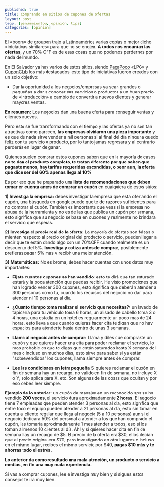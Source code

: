 ```yaml
---
published: true
title: Comprando en sitios de cupones de ofertas
layout: post
tags: [pensamientos, opinión, tips]
categories: [opinión]
---
```

El «boom» de [groupon](http://www.groupon.com/) trajo a Latinoamérica varias copias o mejor dicho «iniciativas similares» para que no se enojen. **A todos nos encantan las ofertas**, y un 70% OFF es de esas cosas que no podemos perdernos por nada del mundo.

En El Salvador ya hay varios de estos sitios, siendo [PagaPoco](http://www.pagapoco.com/) «LPG» y [CuponClub](http://www.cuponclub.net/) los más destacados, este tipo de iniciativas fueron creados con un solo objetivo:

* Dar la oportunidad a los negocios/empresas ya sean grandes o pequeñas a dar a conocer sus servicios o productos a un buen precio de «introducción» a cambio de convertir a nuevos clientes y generar mayores ventas. 

**En resumen:** Los negocios dan una buena oferta para conseguir ventas y clientes nuevos.

Pero esto se fue transformando con el tiempo y las ofertas ya no son tan atractivas como parecen, **las empresas olvidaron una pieza importante** y es que de nada sirve vender a mil personas si al final del día ninguna quedo feliz con tu servicio o producto, por lo tanto jamas regresara y al contrario perderás en lugar de ganar.

Quienes suelen comprar estos cupones saben que en la mayoría de casos **no te dan el producto completo, te tratan diferente por que saben que pagaste menos, hay tarifas requeridas escondidas, o peor aun, la oferta que dice ser del 60% apenas llega al 10%**

Es por eso que he preparado una **lista de recomendaciones que deben tomar en cuenta antes de comprar un cupón** en cualquiera de estos sitios:

**1) Investiga la empresa:** debes investigar la empresa que esta ofertando el cupón, una búsqueda en google puede que te de razones suficientes para no comprar el cupón. Tambien es importante que veas si la empresa no abusa de la herramienta y no es de las que publica un cupón por semana, esto significa que su negocio se basa en cupones y realmente no brindara el servicio que esperas.

**2) Investiga el precio real de la oferta:** La mayoría de ofertas son falsas o mienten respecto al precio original del producto o servicio, pueden llegar a decir que te están dando algo con un 70%OFF cuando realmente es un descuento del 5%. **Investiga y cotiza antes de comprar**, posiblemente prefieras pagar 5% mas y recibir una mejor atención.

**3) Matemáticas:** No es broma, debes hacer cuentas con unos datos muy importantes:

* **Fijate cuantos cupones se han vendido:** esto te dirá que tan saturado estará y la poca atención que puedas recibir. He visto promociones que han logrado vender 300 cupones, esto significa que deberán atender a 300 personas como tu, cuando los recursos del negocio no dan para atender ni 10 personas al día.

* **¿Cuanto tiempo toma realizar el servicio que necesitas?:** un lavado de tapicería para tu vehículo toma 6 horas, un alisado de cabello toma 3 o 4 horas, una estadía en un hotel es regularmente un poco mas de 24 horas, esto lleva a que cuando quieras hacer cita te digan que no hay espacios para atenderte hasta dentro de unas 3 semanas.

* **Llama al negocio antes de comprar:** Llama y diles que compraste un cupón y que quieres hacer una cita para poder reclamar el servicio, lo mas probable es que te digan que están saturados hasta X semana del mes o incluso en muchos días, esto sirve para saber si ya están "sobrevendidos" los cupones, llama siempre antes de comprar.

* **Lee las condiciones en letra pequeña** Si quieres reclamar el cupón en fin de semana hay un recargo, no valido en fin de semana, no incluye X o Y, solo aplica para X. etc. Son algunas de las cosas que ocultan y por eso debes leer siempre.

**Ejemplo de lo anterior:** un cupón de masajes en un reconocido spa se ha vendido **200 veces**, el servicio dura aproximadamente **2 horas**. El negocio tiene 7 empleadas que pueden atender 3 personas al día, esto significa que entre todo el equipo pueden atender a 21 personas al día, esto sin tomar en cuenta al cliente regular que llega al negocio (5 a 10 personas) aun si el negocio dedicara 50% del personal a atender a los que han comprado el cupón, les tomaría aproximadamente 1 mes atender a todos, eso si los toman al menos 10 clientes al día. Ah! y si quieres hacer cita en fin de semana hay un recargo de $5. El precio de la oferta era $30, ellos decían que el precio original era $70, pero investigando en otro lugares o incluso en el mismo lugar, recibes el mismo servicio por $40, **pagas $10 más y te ahorras todo el estrés.**

**Lo anterior da como resultado una mala atención, un producto o servicio a medias, en fin una muy mala experiencia.**

Si vas a comprar cupones, lee e investiga muy bien y si sigues estos consejos te ira muy bien.

